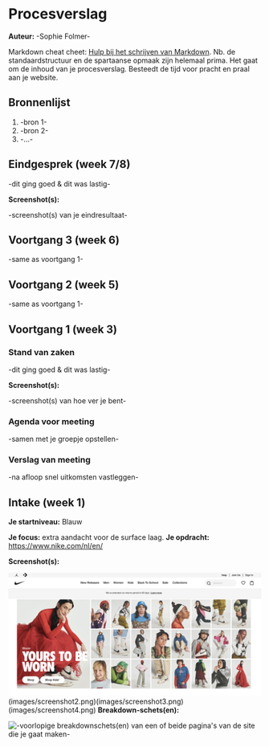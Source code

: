 # Procesverslag
**Auteur:** -Sophie Folmer-

Markdown cheat cheet: [Hulp bij het schrijven van Markdown](https://github.com/adam-p/markdown-here/wiki/Markdown-Cheatsheet). Nb. de standaardstructuur en de spartaanse opmaak zijn helemaal prima. Het gaat om de inhoud van je procesverslag. Besteedt de tijd voor pracht en praal aan je website.



## Bronnenlijst
1. -bron 1-
2. -bron 2-
3. -...-



## Eindgesprek (week 7/8)

-dit ging goed & dit was lastig-

**Screenshot(s):**

-screenshot(s) van je eindresultaat-



## Voortgang 3 (week 6)

-same as voortgang 1-



## Voortgang 2 (week 5)

-same as voortgang 1-



## Voortgang 1 (week 3)

### Stand van zaken

-dit ging goed & dit was lastig-

**Screenshot(s):**

-screenshot(s) van hoe ver je bent-

### Agenda voor meeting

-samen met je groepje opstellen-

### Verslag van meeting

-na afloop snel uitkomsten vastleggen-



## Intake (week 1)

**Je startniveau:** Blauw

**Je focus:** extra aandacht voor de surface laag. 
**Je opdracht:** https://www.nike.com/nl/en/

**Screenshot(s):**

![screenshot(s) die een goed beeld geven van de website die je gaat maken](images/screenshot1.png)(images/screenshot2.png)(images/screenshot3.png)(images/screenshot4.png)
**Breakdown-schets(en):**

![-voorlopige breakdownschets(en) van een of beide pagina's van de site die je gaat maken-](images/breakdown.jpg)


